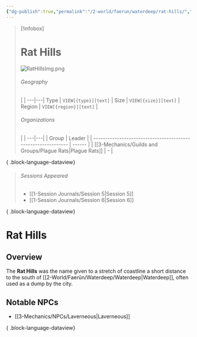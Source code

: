 ```yaml
---
{"dg-publish":true,"permalink":"/2-world/faerun/waterdeep/rat-hills/","tags":["Category/Settlement"],"created":"2025-02-23T10:38:16.625-05:00","updated":"2025-02-25T16:41:43.968-05:00"}
---
```


> [!infobox]
> # Rat Hills 
> ![RatHillsImg.png](/img/user/z_Assets/RatHillsImg.png)
> ###### Geography
>  |   |
> ---|---|
> Type | `VIEW[{type}][text]` |
> Size | `VIEW[{size}][text]` |
> Region | `VIEW[{region}][text]` |
> ###### Organizations
>  |   |
> ---|---|
>  | Group                                                         | Leader |
> | ------------------------------------------------------------- | ------ |
> | [[3-Mechanics/Guilds and Groups/Plague Rats\|Plague Rats]] | \-     |
> 
{ .block-language-dataview}
> ###### Sessions Appeared
>  - [[1-Session Journals/Session 5\|Session 5]]
> - [[1-Session Journals/Session 6\|Session 6]]
> 
{ .block-language-dataview}


# Rat Hills
## Overview
The **Rat Hills** was the name given to a stretch of coastline a short distance to the south of [[2-World/Faerûn/Waterdeep/Waterdeep\|Waterdeep]], often used as a dump by the city.


## Notable NPCs
- [[3-Mechanics/NPCs/Laverneous\|Laverneous]]

{ .block-language-dataview}
